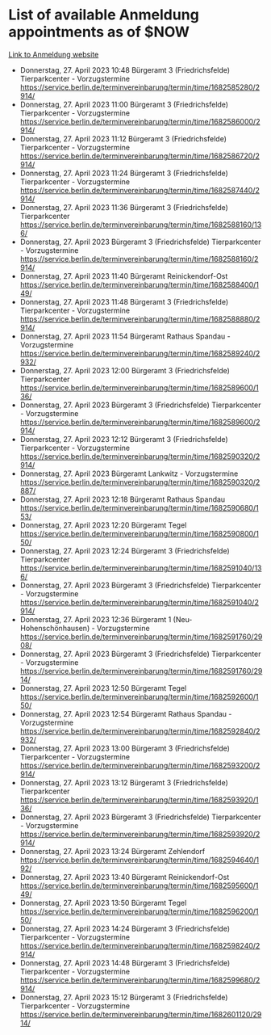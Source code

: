 # List of available Anmeldung appointments as of $NOW
[Link to Anmeldung website](https://service.berlin.de/terminvereinbarung/termin/tag.php?termin=1&anliegen[]=120686&dienstleisterlist=122210,122217,327316,122219,327312,122227,327314,122231,327346,122243,327348,122254,122252,329742,122260,329745,122262,329748,122271,327278,122273,327274,122277,327276,330436,122280,327294,122282,327290,122284,327292,122291,327270,122285,327266,122286,327264,122296,327268,150230,329760,122297,327286,122294,327284,122312,329763,122314,329775,122304,327330,122311,327334,122309,327332,317869,122281,327352,122279,329772,122283,122276,327324,122274,327326,122267,329766,122246,327318,122251,327320,122257,327322,122208,327298,122226,327300&herkunft=http%3A%2F%2Fservice.berlin.de%2Fdienstleistung%2F120686%2F)
- Donnerstag, 27. April 2023 10:48 Bürgeramt 3 (Friedrichsfelde) Tierparkcenter - Vorzugstermine https://service.berlin.de/terminvereinbarung/termin/time/1682585280/2914/
- Donnerstag, 27. April 2023 11:00 Bürgeramt 3 (Friedrichsfelde) Tierparkcenter - Vorzugstermine https://service.berlin.de/terminvereinbarung/termin/time/1682586000/2914/
- Donnerstag, 27. April 2023 11:12 Bürgeramt 3 (Friedrichsfelde) Tierparkcenter - Vorzugstermine https://service.berlin.de/terminvereinbarung/termin/time/1682586720/2914/
- Donnerstag, 27. April 2023 11:24 Bürgeramt 3 (Friedrichsfelde) Tierparkcenter - Vorzugstermine https://service.berlin.de/terminvereinbarung/termin/time/1682587440/2914/
- Donnerstag, 27. April 2023 11:36 Bürgeramt 3 (Friedrichsfelde) Tierparkcenter https://service.berlin.de/terminvereinbarung/termin/time/1682588160/136/
- Donnerstag, 27. April 2023  Bürgeramt 3 (Friedrichsfelde) Tierparkcenter - Vorzugstermine https://service.berlin.de/terminvereinbarung/termin/time/1682588160/2914/
- Donnerstag, 27. April 2023 11:40 Bürgeramt Reinickendorf-Ost https://service.berlin.de/terminvereinbarung/termin/time/1682588400/149/
- Donnerstag, 27. April 2023 11:48 Bürgeramt 3 (Friedrichsfelde) Tierparkcenter - Vorzugstermine https://service.berlin.de/terminvereinbarung/termin/time/1682588880/2914/
- Donnerstag, 27. April 2023 11:54 Bürgeramt Rathaus Spandau - Vorzugstermine https://service.berlin.de/terminvereinbarung/termin/time/1682589240/2932/
- Donnerstag, 27. April 2023 12:00 Bürgeramt 3 (Friedrichsfelde) Tierparkcenter https://service.berlin.de/terminvereinbarung/termin/time/1682589600/136/
- Donnerstag, 27. April 2023  Bürgeramt 3 (Friedrichsfelde) Tierparkcenter - Vorzugstermine https://service.berlin.de/terminvereinbarung/termin/time/1682589600/2914/
- Donnerstag, 27. April 2023 12:12 Bürgeramt 3 (Friedrichsfelde) Tierparkcenter - Vorzugstermine https://service.berlin.de/terminvereinbarung/termin/time/1682590320/2914/
- Donnerstag, 27. April 2023  Bürgeramt Lankwitz - Vorzugstermine https://service.berlin.de/terminvereinbarung/termin/time/1682590320/2887/
- Donnerstag, 27. April 2023 12:18 Bürgeramt Rathaus Spandau https://service.berlin.de/terminvereinbarung/termin/time/1682590680/153/
- Donnerstag, 27. April 2023 12:20 Bürgeramt Tegel https://service.berlin.de/terminvereinbarung/termin/time/1682590800/150/
- Donnerstag, 27. April 2023 12:24 Bürgeramt 3 (Friedrichsfelde) Tierparkcenter https://service.berlin.de/terminvereinbarung/termin/time/1682591040/136/
- Donnerstag, 27. April 2023  Bürgeramt 3 (Friedrichsfelde) Tierparkcenter - Vorzugstermine https://service.berlin.de/terminvereinbarung/termin/time/1682591040/2914/
- Donnerstag, 27. April 2023 12:36 Bürgeramt 1 (Neu- Hohenschönhausen) - Vorzugstermine https://service.berlin.de/terminvereinbarung/termin/time/1682591760/2908/
- Donnerstag, 27. April 2023  Bürgeramt 3 (Friedrichsfelde) Tierparkcenter - Vorzugstermine https://service.berlin.de/terminvereinbarung/termin/time/1682591760/2914/
- Donnerstag, 27. April 2023 12:50 Bürgeramt Tegel https://service.berlin.de/terminvereinbarung/termin/time/1682592600/150/
- Donnerstag, 27. April 2023 12:54 Bürgeramt Rathaus Spandau - Vorzugstermine https://service.berlin.de/terminvereinbarung/termin/time/1682592840/2932/
- Donnerstag, 27. April 2023 13:00 Bürgeramt 3 (Friedrichsfelde) Tierparkcenter - Vorzugstermine https://service.berlin.de/terminvereinbarung/termin/time/1682593200/2914/
- Donnerstag, 27. April 2023 13:12 Bürgeramt 3 (Friedrichsfelde) Tierparkcenter https://service.berlin.de/terminvereinbarung/termin/time/1682593920/136/
- Donnerstag, 27. April 2023  Bürgeramt 3 (Friedrichsfelde) Tierparkcenter - Vorzugstermine https://service.berlin.de/terminvereinbarung/termin/time/1682593920/2914/
- Donnerstag, 27. April 2023 13:24 Bürgeramt Zehlendorf https://service.berlin.de/terminvereinbarung/termin/time/1682594640/192/
- Donnerstag, 27. April 2023 13:40 Bürgeramt Reinickendorf-Ost https://service.berlin.de/terminvereinbarung/termin/time/1682595600/149/
- Donnerstag, 27. April 2023 13:50 Bürgeramt Tegel https://service.berlin.de/terminvereinbarung/termin/time/1682596200/150/
- Donnerstag, 27. April 2023 14:24 Bürgeramt 3 (Friedrichsfelde) Tierparkcenter - Vorzugstermine https://service.berlin.de/terminvereinbarung/termin/time/1682598240/2914/
- Donnerstag, 27. April 2023 14:48 Bürgeramt 3 (Friedrichsfelde) Tierparkcenter - Vorzugstermine https://service.berlin.de/terminvereinbarung/termin/time/1682599680/2914/
- Donnerstag, 27. April 2023 15:12 Bürgeramt 3 (Friedrichsfelde) Tierparkcenter - Vorzugstermine https://service.berlin.de/terminvereinbarung/termin/time/1682601120/2914/
